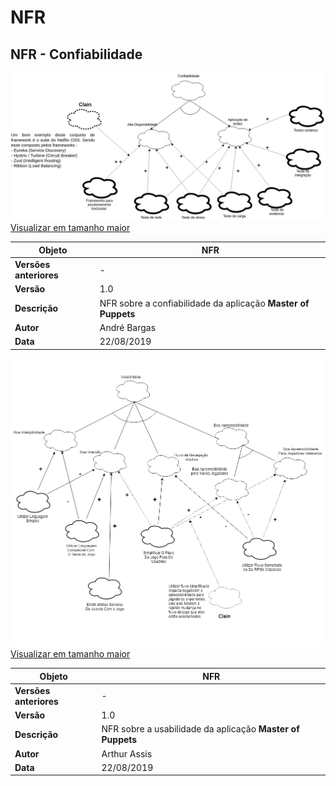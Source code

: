 # NFR

## NFR - Confiabilidade

![nfr confiabilidade](../../img/nfr_confiabilidade.png)
[Visualizar em tamanho maior](../../img/nfr_confiabilidade.png)

|**Objeto**|**NFR**|
|--|--|
|**Versões anteriores**| - |
|**Versão**| 1.0 |
| **Descrição** | NFR sobre a confiabilidade da aplicação **Master of Puppets**|
| **Autor** | André Bargas |
| **Data** | 22/08/2019 |

![nfr usabilidade](../../img/nfr_usabilidade.png)
[Visualizar em tamanho maior](../../img/nfr_usabilidade.png)

|**Objeto**|**NFR**|
|--|--|
|**Versões anteriores**| - |
|**Versão**| 1.0 |
| **Descrição** | NFR sobre a usabilidade da aplicação **Master of Puppets**|
| **Autor** | Arthur Assis |
| **Data** | 22/08/2019 |
